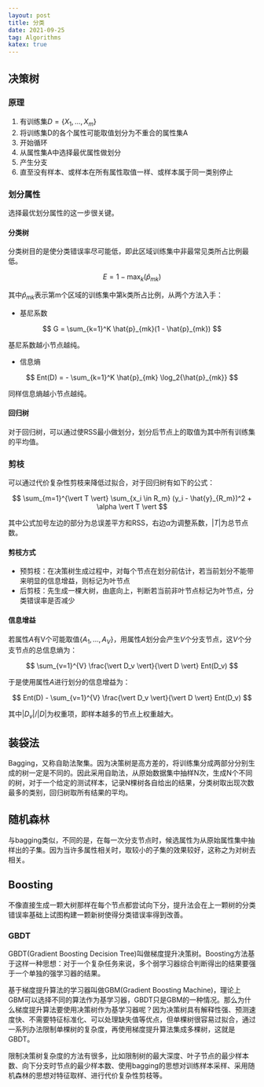 ```yaml
---
layout: post
title: 分类
date: 2021-09-25
tag: Algorithms
katex: true
---
```


## 决策树

### 原理

1. 有训练集$D = \{X_1, ..., X_m\}$
2. 将训练集D的各个属性可能取值划分为不重合的属性集A
3. 开始循环
4. 从属性集A中选择最优属性做划分
5. 产生分支
6. 直至没有样本、或样本在所有属性取值一样、或样本属于同一类别停止

### 划分属性

选择最优划分属性的这一步很关键。

#### 分类树

分类树目的是使分类错误率尽可能低，即此区域训练集中非最常见类所占比例最低。

$$
E = 1 - \max_{k} (\hat{p}_{mk})
$$

其中$\hat{p}_{mk}$表示第m个区域的训练集中第k类所占比例，从两个方法入手：

- 基尼系数

$$
G = \sum_{k=1}^K \hat{p}_{mk}(1 - \hat{p}_{mk})
$$

基尼系数越小节点越纯。

- 信息熵

$$
Ent(D) = - \sum_{k=1}^K \hat{p}_{mk} \log_2{\hat{p}_{mk}}
$$

同样信息熵越小节点越纯。

#### 回归树

对于回归树，可以通过使RSS最小做划分，划分后节点上的取值为其中所有训练集的平均值。

### 剪枝

可以通过代价复杂性剪枝来降低过拟合，对于回归树有如下的公式：

$$
\sum_{m=1}^{\vert T \vert} \sum_{x_i \in R_m} (y_i - \hat{y}_{R_m})^2 + \alpha \vert T \vert
$$

其中公式加号左边的部分为总误差平方和RSS，右边$\alpha$为调整系数，$\vert T \vert$为总节点数。

#### 剪枝方式

- 预剪枝：在决策树生成过程中，对每个节点在划分前估计，若当前划分不能带来明显的信息增益，则标记为叶节点
- 后剪枝：先生成一棵大树，由底向上，判断若当前非叶节点标记为叶节点，分类错误率是否减少

#### 信息增益

若属性$A$有V个可能取值$\{A_1, ..., A_V\}$，用属性$A$划分会产生$V$个分支节点，这$V$个分支节点的总信息熵为：

$$
\sum_{v=1}^{V} \frac{\vert D_v \vert}{\vert D \vert} Ent(D_v)
$$

于是使用属性$A$进行划分的信息增益为：

$$
Ent(D) - \sum_{v=1}^{V} \frac{\vert D_v \vert}{\vert D \vert} Ent(D_v)
$$

其中$\vert D_v \vert / \vert D \vert$为权重项，即样本越多的节点上权重越大。

## 装袋法

Bagging，又称自助法聚集。因为决策树是高方差的，将训练集分成两部分分别生成的树一定是不同的。因此采用自助法，从原始数据集中抽样N次，生成N个不同的树，对于一个给定的测试样本，记录N棵树各自给出的结果，分类树取出现次数最多的类别，回归树取所有结果的平均。

## 随机森林

与bagging类似，不同的是，在每一次分支节点时，候选属性为从原始属性集中抽样出的子集。因为当许多属性相关时，取较小的子集的效果较好，这称之为对树去相关。

## Boosting

不像直接生成一颗大树那样在每个节点都尝试向下分，提升法会在上一颗树的分类错误率基础上试图构建一颗新树使得分类错误率得到改善。

### GBDT

GBDT(Gradient Boosting Decision Tree)叫做梯度提升决策树。Boosting方法基于这样一种思想：对于一个复杂任务来说，多个弱学习器综合判断得出的结果要强于一个单独的强学习器的结果。

基于梯度提升算法的学习器叫做GBM(Gradient Boosting Machine)，理论上GBM可以选择不同的算法作为基学习器，GBDT只是GBM的一种情况。那么为什么梯度提升算法要使用决策树作为基学习器呢？因为决策树具有解释性强、预测速度快、不需要特征标准化、可以处理缺失值等优点，但单棵树很容易过拟合，通过一系列办法限制单棵树的复杂度，再使用梯度提升算法集成多棵树，这就是GBDT。

限制决策树复杂度的方法有很多，比如限制树的最大深度、叶子节点的最少样本数、向下分支时节点的最少样本数、使用bagging的思想对训练样本采样、采用随机森林的思想对特征取样、进行代价复杂性剪枝等。

